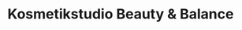 ---
title: "Kosmetikstudio Beauty & Balance"
url: /berlin/kosmetikstudio-beauty-und-balance/
shop: Kosmetik
---